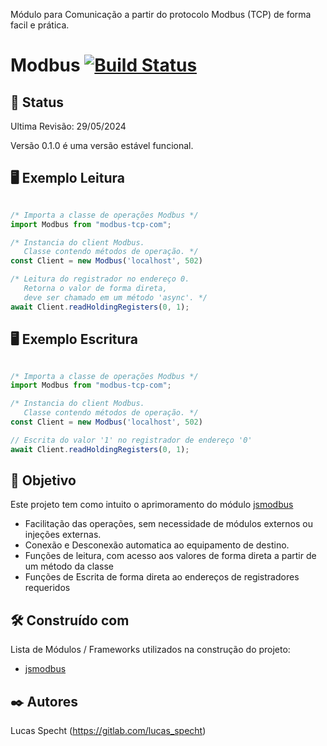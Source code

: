 Módulo para Comunicação a partir do protocolo Modbus (TCP) de forma facil e prática.


Modbus [![Build Status](https://travis-ci.org/Cloud-Automation/node-modbus.png)](https://travis-ci.org/Cloud-Automation/node-modbus)
========


💾 Status
------
Ultima Revisão: 29/05/2024

Versão 0.1.0 é uma versão estável funcional.


🖥️ Exemplo Leitura 
---------------

```typescript

/* Importa a classe de operações Modbus */
import Modbus from "modbus-tcp-com";

/* Instancia do client Modbus.
   Classe contendo métodos de operação. */
const Client = new Modbus('localhost', 502)

/* Leitura do registrador no endereço 0.
   Retorna o valor de forma direta, 
   deve ser chamado em um método 'async'. */
await Client.readHoldingRegisters(0, 1); 
```

🖥️ Exemplo Escritura
---------------

```typescript

/* Importa a classe de operações Modbus */
import Modbus from "modbus-tcp-com";

/* Instancia do client Modbus.
   Classe contendo métodos de operação. */
const Client = new Modbus('localhost', 502)

// Escrita do valor '1' no registrador de endereço '0'
await Client.readHoldingRegisters(0, 1); 
```

🎯 Objetivo
------------
Este projeto tem como intuito o aprimoramento do módulo [jsmodbus](https://www.npmjs.com/package/jsmodbus)

- Facilitação das operações, sem necessidade de módulos externos ou injeções externas.
- Conexão e Desconexão automatica ao equipamento de destino.
- Funções de leitura, com acesso aos valores de forma direta a partir de um método da classe
- Funções de Escrita de forma direta ao endereços de registradores requeridos 


🛠️ Construído com
------------------
Lista de Módulos / Frameworks utilizados na construção do projeto:

* [jsmodbus](https://www.npmjs.com/package/jsmodbus)


## ✒️ Autores

Lucas Specht (https://gitlab.com/lucas_specht)
